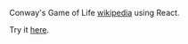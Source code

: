 Conway's Game of Life [wikipedia](https://en.wikipedia.org/wiki/Conway's_Game_of_Life) using React.

Try it [here](https://bencornelis.github.io/react-game-of-life/).

